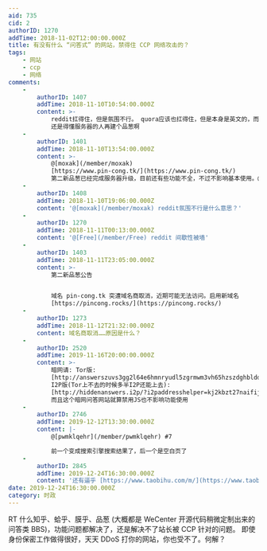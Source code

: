 ```yaml
---
aid: 735
cid: 2
authorID: 1270
addTime: 2018-11-02T12:00:00.000Z
title: 有没有什么 “问答式” 的网站，禁得住 CCP 网络攻击的？
tags:
    - 网站
    - ccp
    - 网络
comments:
    -
        authorID: 1407
        addTime: 2018-11-10T10:54:00.000Z
        content: >-
            reddit扛得住，但是氛围不行。 quora应该也扛得住，但是本身是英文的，而且已经被ccp渗透了不少。
            还是得懂服务器的人再建个品葱啊
    -
        authorID: 1401
        addTime: 2018-11-10T13:54:00.000Z
        content: >-
            @[moxak](/member/moxak)
            [https://www.pin-cong.tk/](https://www.pin-cong.tk/)
            第二新品葱已经完成服务器升级，目前还有些功能不全，不过不影响基本使用。@Ciao 可以帮忙在推上宣传一波么？
    -
        authorID: 1408
        addTime: 2018-11-10T19:06:00.000Z
        content: '@[moxak](/member/moxak) reddit氛围不行是什么意思？'
    -
        authorID: 1270
        addTime: 2018-11-11T00:13:00.000Z
        content: '@[Free](/member/Free) reddit 间歇性被墙'
    -
        authorID: 1403
        addTime: 2018-11-11T23:05:00.000Z
        content: >-
            第二新品葱公告


            域名 pin-cong.tk 突遭域名商取消，近期可能无法访问。启用新域名
            [https://pincong.rocks/](https://pincong.rocks/)
    -
        authorID: 1273
        addTime: 2018-11-12T21:32:00.000Z
        content: 域名商取消……原因是什么？
    -
        authorID: 2520
        addTime: 2019-11-16T20:00:00.000Z
        content: >-
            暗网请: Tor版:
            [http://answerszuvs3gg2l64e6hmnryudl5zgrmwm3vh65hzszdghblddvfiqd.onion](http://answerszuvs3gg2l64e6hmnryudl5zgrmwm3vh65hzszdghblddvfiqd.onion)
            I2P版(Tor上不去的时候多半I2P还能上去):
            [http://hiddenanswers.i2p/?i2paddresshelper=kj2kbzt27naifij4ki6bklsa2qfewxnkzbkgvximr4ecm7y4ojdq.b32.i2p](http://hiddenanswers.i2p/?i2paddresshelper=kj2kbzt27naifij4ki6bklsa2qfewxnkzbkgvximr4ecm7y4ojdq.b32.i2p)
            而且这个暗网问答网站就算禁用JS也不影响功能使用
    -
        authorID: 2746
        addTime: 2019-12-12T13:30:00.000Z
        content: |-
            @[pwmklqehr](/member/pwmklqehr) #7

            前一个变成搜索引擎搜索结果了，后一个是空白页了
    -
        authorID: 2845
        addTime: 2019-12-24T16:30:00.000Z
        content: '还有逼乎 [https://www.taobihu.com/m/](https://www.taobihu.com/m/)'
date: 2019-12-24T16:30:00.000Z
category: 时政
---
```


RT 什么知乎、蛤乎、膜乎、品葱 (大概都是 WeCenter 开源代码稍微定制出来的 问答类 BBS)，功能问题都解决了，还是解决不了站长被 CCP 针对的问题。 即使身份保密工作做得很好，天天 DDoS 打你的网站，你也受不了。何解？
